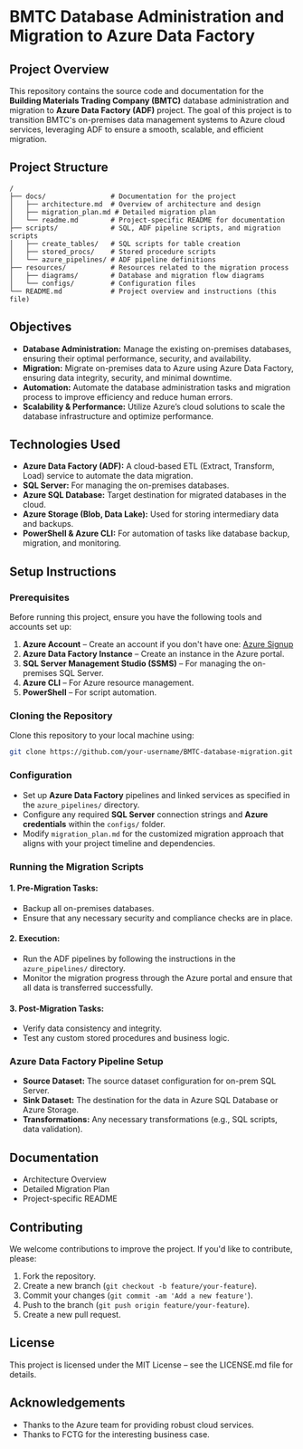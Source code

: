# BMTC Database Administration and Migration to Azure Data Factory

## Project Overview

This repository contains the source code and documentation for the **Building Materials Trading Company (BMTC)** database administration and migration to **Azure Data Factory (ADF)** project. The goal of this project is to transition BMTC's on-premises data management systems to Azure cloud services, leveraging ADF to ensure a smooth, scalable, and efficient migration.

## Project Structure

```plaintext
/
├── docs/                # Documentation for the project
│   ├── architecture.md  # Overview of architecture and design
│   ├── migration_plan.md # Detailed migration plan
│   └── readme.md        # Project-specific README for documentation
├── scripts/             # SQL, ADF pipeline scripts, and migration scripts
│   ├── create_tables/   # SQL scripts for table creation
│   ├── stored_procs/    # Stored procedure scripts
│   └── azure_pipelines/ # ADF pipeline definitions
├── resources/           # Resources related to the migration process
│   ├── diagrams/        # Database and migration flow diagrams
│   └── configs/         # Configuration files
└── README.md            # Project overview and instructions (this file)
```


## Objectives

- **Database Administration:** Manage the existing on-premises databases, ensuring their optimal performance, security, and availability.
- **Migration:** Migrate on-premises data to Azure using Azure Data Factory, ensuring data integrity, security, and minimal downtime.
- **Automation:** Automate the database administration tasks and migration process to improve efficiency and reduce human errors.
- **Scalability & Performance:** Utilize Azure’s cloud solutions to scale the database infrastructure and optimize performance.

## Technologies Used

- **Azure Data Factory (ADF):** A cloud-based ETL (Extract, Transform, Load) service to automate the data migration.
- **SQL Server:** For managing the on-premises databases.
- **Azure SQL Database:** Target destination for migrated databases in the cloud.
- **Azure Storage (Blob, Data Lake):** Used for storing intermediary data and backups.
- **PowerShell & Azure CLI:** For automation of tasks like database backup, migration, and monitoring.

## Setup Instructions

### Prerequisites

Before running this project, ensure you have the following tools and accounts set up:

1. **Azure Account** – Create an account if you don't have one: [Azure Signup](https://azure.microsoft.com/en-us/free/)
2. **Azure Data Factory Instance** – Create an instance in the Azure portal.
3. **SQL Server Management Studio (SSMS)** – For managing the on-premises SQL Server.
4. **Azure CLI** – For Azure resource management.
5. **PowerShell** – For script automation.

### Cloning the Repository

Clone this repository to your local machine using:

```bash
git clone https://github.com/your-username/BMTC-database-migration.git
```

### Configuration

- Set up **Azure Data Factory** pipelines and linked services as specified in the `azure_pipelines/` directory.
- Configure any required **SQL Server** connection strings and **Azure credentials** within the `configs/` folder.
- Modify `migration_plan.md` for the customized migration approach that aligns with your project timeline and dependencies.

### Running the Migration Scripts


#### 1. Pre-Migration Tasks:
- Backup all on-premises databases.
- Ensure that any necessary security and compliance checks are in place.

#### 2. Execution:
- Run the ADF pipelines by following the instructions in the `azure_pipelines/` directory.
- Monitor the migration progress through the Azure portal and ensure that all data is transferred successfully.

#### 3. Post-Migration Tasks:
- Verify data consistency and integrity.
- Test any custom stored procedures and business logic.

### Azure Data Factory Pipeline Setup

- **Source Dataset:** The source dataset configuration for on-prem SQL Server.
- **Sink Dataset:** The destination for the data in Azure SQL Database or Azure Storage.
- **Transformations:** Any necessary transformations (e.g., SQL scripts, data validation).

## Documentation
- Architecture Overview
- Detailed Migration Plan
- Project-specific README

## Contributing
We welcome contributions to improve the project. If you'd like to contribute, please:

1. Fork the repository.
2. Create a new branch (`git checkout -b feature/your-feature`).
3. Commit your changes (`git commit -am 'Add a new feature'`).
4. Push to the branch (`git push origin feature/your-feature`).
5. Create a new pull request.

## License
This project is licensed under the MIT License – see the LICENSE.md file for details.

## Acknowledgements
- Thanks to the Azure team for providing robust cloud services.
- Thanks to FCTG for the interesting business case.
